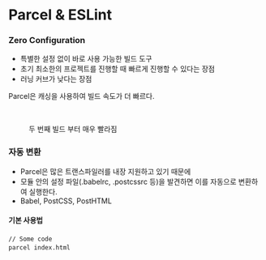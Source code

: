 # Parcel & ESLint

### Zero Configuration

* 특별한 설정 없이 바로 사용 가능한 빌드 도구
* 초기 최소한의 프로젝트를 진행할 때 빠르게 진행할 수 있다는 장점
* 러닝 커브가 낮다는 장점

Parcel은 캐싱을 사용하여 빌드 속도가 더 빠르다.

<figure><img src="../.gitbook/assets/스크린샷 2023-10-20 오전 5.36.57.png" alt=""><figcaption><p>두 번째 빌드 부터 매우 빨라짐</p></figcaption></figure>

### 자동 변환

* Parcel은 많은 트랜스파일러를 내장 지원하고 있기 때문에&#x20;
* 모듈 안의 설정 파일(.babelrc, .postcssrc 등)을 발견하면 이를 자동으로 변환하여 실행한다.
* Babel, PostCSS, PostHTML

#### 기본 사용법

```bash
// Some code
parcel index.html 
```

